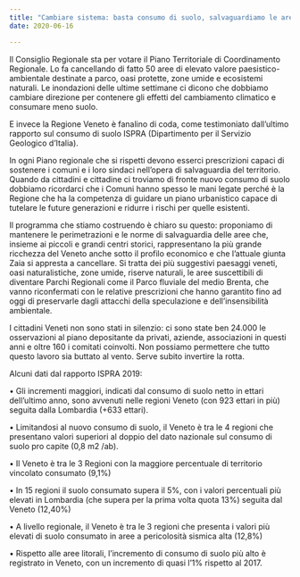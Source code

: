 ```yaml
---  
title: "Cambiare sistema: basta consumo di suolo, salvaguardiamo le aree di valore paesistico-naturale"
date: 2020-06-16

---
```


  

Il Consiglio Regionale sta per votare il Piano Territoriale di Coordinamento Regionale. Lo fa cancellando di fatto 50 aree di elevato valore paesistico-ambientale destinate a parco, oasi protette, zone umide e ecosistemi naturali. Le inondazioni delle ultime settimane ci dicono che dobbiamo cambiare direzione per contenere gli effetti del cambiamento climatico e consumare meno suolo.

E invece la Regione Veneto è fanalino di coda, come testimoniato dall’ultimo rapporto sul consumo di suolo ISPRA (Dipartimento per il Servizio Geologico d’Italia).

In ogni Piano regionale che si rispetti devono esserci prescrizioni capaci di sostenere i comuni e i loro sindaci nell’opera di salvaguardia del territorio. Quando da cittadini e cittadine ci troviamo di fronte nuovo consumo di suolo dobbiamo ricordarci che i Comuni hanno spesso le mani legate perché è la Regione che ha la competenza di guidare un piano urbanistico capace di tutelare le future generazioni e ridurre i rischi per quelle esistenti.

Il programma che stiamo costruendo è chiaro su questo: proponiamo di mantenere le perimetrazioni e le norme di salvaguardia delle aree che, insieme ai piccoli e grandi centri storici, rappresentano la più grande ricchezza del Veneto anche sotto il profilo economico e che l’attuale giunta Zaia si appresta a cancellare. Si tratta dei più suggestivi paesaggi veneti, oasi naturalistiche, zone umide, riserve naturali, le aree suscettibili di diventare Parchi Regionali come il Parco fluviale del medio Brenta, che vanno riconfermati con le relative prescrizioni che hanno garantito fino ad oggi di preservarle dagli attacchi della speculazione e dell’insensibilità ambientale.

I cittadini Veneti non sono stati in silenzio: ci sono state ben 24.000 le osservazioni al piano depositante da privati, aziende, associazioni in questi anni e oltre 160 i comitati coinvolti. Non possiamo permettere che tutto questo lavoro sia buttato al vento. Serve subito invertire la rotta.

Alcuni dati dal rapporto ISPRA 2019:

• Gli incrementi maggiori, indicati dal consumo di suolo netto in ettari dell’ultimo anno, sono avvenuti nelle regioni Veneto (con 923 ettari in più) seguita dalla Lombardia (+633 ettari).

• Limitandosi al nuovo consumo di suolo, il Veneto è tra le 4 regioni che presentano valori superiori al doppio del dato nazionale sul consumo di suolo pro capite (0,8 m2 /ab).

• Il Veneto è tra le 3 Regioni con la maggiore percentuale di territorio vincolato consumato (9,1%)

• In 15 regioni il suolo consumato supera il 5%, con i valori percentuali più elevati in Lombardia (che supera per la prima volta quota 13%) seguita dal Veneto (12,40%)

• A livello regionale, il Veneto è tra le 3 regioni che presenta i valori più elevati di suolo consumato in aree a pericolosità sismica alta (12,8%)

• Rispetto alle aree litorali, l’incremento di consumo di suolo più alto è registrato in Veneto, con un incremento di quasi l’1% rispetto al 2017.
